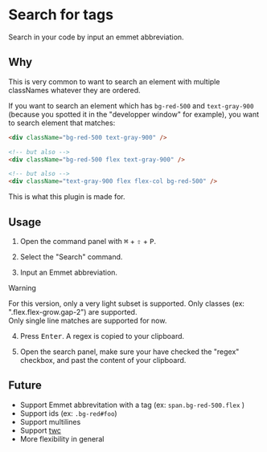 # Search for tags

Search in your code by input an emmet abbreviation.

## Why

This is very common to want to search an element with multiple classNames whatever they are ordered.

If you want to search an element which has `bg-red-500` and `text-gray-900` (because you spotted it in the "developper window" for example), you want to search element that matches:

```html
<div className="bg-red-500 text-gray-900" />

<!-- but also -->
<div className="bg-red-500 flex text-gray-900" />

<!-- but also -->
<div className="text-gray-900 flex flex-col bg-red-500" />
```

This is what this plugin is made for.

## Usage

1. Open the command panel with <kbd>&#8984;</kbd> + <kbd>&#x21E7;</kbd> + <kbd>P</kbd>.

2. Select the "Search" command.

3. Input an Emmet abbreviation.

> [!WARNING]  
> For this version, only a very light subset is supported. Only classes (ex: ".flex.flex-grow.gap-2") are supported.  
> Only single line matches are supported for now.

4. Press <kbd>Enter</kbd>. A regex is copied to your clipboard.

5. Open the search panel, make sure your have checked the "regex" checkbox, and past the content of your clipboard.

## Future

- Support Emmet abbrevitation with a tag (ex: `span.bg-red-500.flex` )
- Support ids (ex: `.bg-red#foo`)
- Support multilines
- Support [twc](https://github.com/gregberge/twc)
- More flexibility in general
